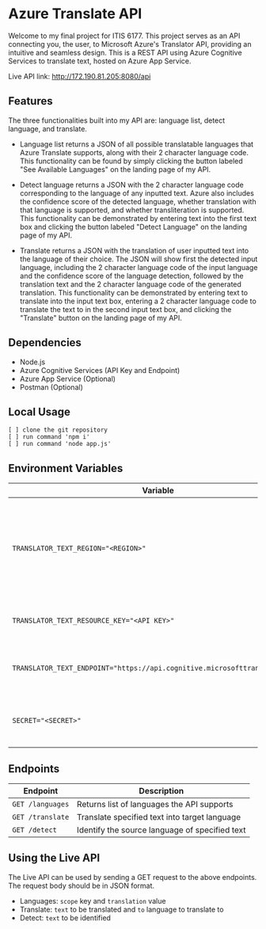 # Azure Translate API

Welcome to my final project for ITIS 6177. This project serves as an API connecting you, the user, to Microsoft Azure's Translator API, providing an intuitive and seamless design. This is a REST API using Azure Cognitive Services to translate text, hosted on Azure App Service. 

Live API link: http://172.190.81.205:8080/api

## Features 

The three functionalities built into my API are: language list, detect language, and translate.

- Language list returns a JSON of all possible translatable languages that Azure Translate supports, along with their 2 character language code. This functionality can be found by simply clicking the button labeled "See Available Languages" on the landing page of my API.

- Detect language returns a JSON with the 2 character language code corresponding to the language of any inputted text. Azure also includes the confidence score of the detected language, whether translation with that language is supported, and whether transliteration is supported. This functionality can be demonstrated by entering text into the first text box and clicking the button labeled "Detect Language" on the landing page of my API.

- Translate returns a JSON with the translation of user inputted text into the language of their choice. The JSON will show first the detected input language, including the 2 character language code of the input language and the confidence score of the language detection, followed by the translation text and the 2 character language code of the generated translation. This functionality can be demonstrated by entering text to translate into the input text box, entering a 2 character language code to translate the text to in the second input text box, and clicking the "Translate" button on the landing page of my API.

## Dependencies 

- Node.js
- Azure Cognitive Services (API Key and Endpoint)
- Azure App Service (Optional)
- Postman (Optional)

## Local Usage

```
[ ] clone the git repository
[ ] run command 'npm i'
[ ] run command 'node app.js'
```  

## Environment Variables 

| Variable                            | Description                                                                           |
| ----------------------------------- | ------------------------------------------------------------------------------------- |
| `TRANSLATOR_TEXT_REGION="<REGION>"` | This is the region that used to translate the text. It should be in the format "region" e.g. "eastus" |
| `TRANSLATOR_TEXT_RESOURCE_KEY="<API KEY>"` | This is the API key to authenticate the user |
| `TRANSLATOR_TEXT_ENDPOINT="https://api.cognitive.microsofttranslator.com"` | This is the endpoint used to translate the text |
| `SECRET="<SECRET>"`                 | This is the secret key used to authenticate the user                          |



## Endpoints

| Endpoint             | Description                                     |
| -------------------- | ----------------------------------------------- |
| `GET /languages`     | Returns list of languages the API supports      |
| `GET /translate`     | Translate specified text into target language   |
| `GET /detect`        | Identify the source language of specified text  |

## Using the Live API

The Live API can be used by sending a GET request to the above endpoints. The request body should be in JSON format. 

- Languages: ```scope``` key and ```translation``` value
- Translate: ```text``` to be translated and ```to``` language to translate to
- Detect: ```text``` to be identified

